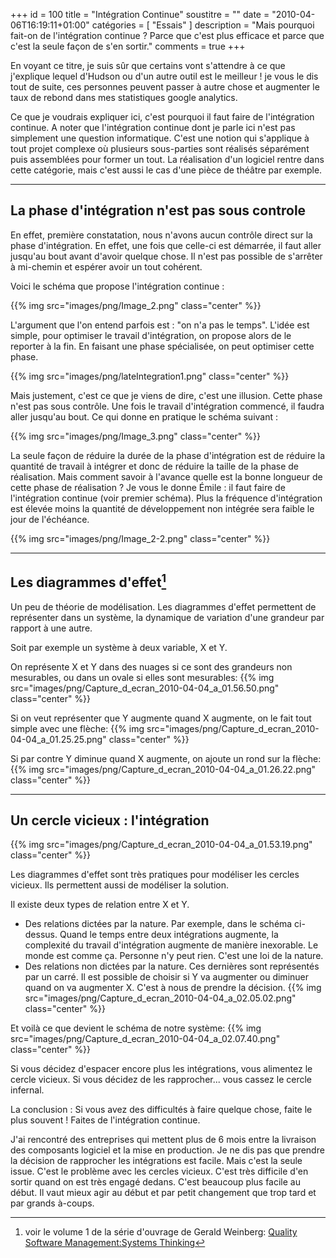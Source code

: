 +++
id = 100
title = "Intégration Continue"
soustitre = ""
date = "2010-04-06T16:19:11+01:00"
catégories = [ "Essais" ]
description = "Mais pourquoi fait-on de l'intégration continue ? Parce que c'est plus efficace et parce que c'est la seule façon de s'en sortir."
comments = true
+++

<div class="chapo"></div>

En voyant ce titre, je suis sûr que certains vont s'attendre à ce que j'explique lequel d'Hudson ou d'un autre outil est le meilleur&nbsp;! je vous le dis tout de suite, ces personnes peuvent passer à autre chose et augmenter le taux de rebond dans mes statistiques google analytics.

Ce que je voudrais expliquer ici, c'est pourquoi il faut faire de l'intégration continue. A noter que l'intégration continue dont je parle ici n'est pas simplement une question informatique. C'est une notion qui s'applique à tout projet complexe où plusieurs sous-parties sont réalisés séparément puis assemblées pour former un tout.
La réalisation d'un logiciel rentre dans cette catégorie, mais c'est aussi le cas d'une pièce de théâtre par exemple.

-----
## La phase d'intégration n'est pas sous controle

En effet, première constatation, nous n'avons aucun contrôle direct sur la phase d'intégration. En effet, une fois que celle-ci est démarrée, il faut aller jusqu'au bout avant d'avoir quelque chose. Il n'est pas possible de s'arrêter à mi-chemin et espérer avoir un tout cohérent.

Voici le schéma que propose l'intégration continue&nbsp;:
 
{{% img src="images/png/Image_2.png" class="center" %}}

L'argument que l'on entend parfois est&nbsp;: "on n'a pas le temps". L'idée est simple, pour optimiser le travail d'intégration, on propose alors de le reporter à la fin. En faisant une phase spécialisée, on peut optimiser cette phase.

{{% img src="images/png/lateIntegration1.png" class="center" %}}

Mais justement, c'est ce que je viens de dire, c'est une illusion. Cette phase n'est pas sous contrôle. Une fois le travail d'intégration commencé, il faudra aller jusqu'au bout. Ce qui donne en pratique le schéma suivant&nbsp;:

{{% img src="images/png/Image_3.png" class="center" %}}

La seule façon de réduire la durée de la phase d'intégration est de réduire la quantité de travail à intégrer et donc de réduire la taille de la phase de réalisation. Mais comment savoir à l'avance quelle est la bonne longueur de cette phase de réalisation&nbsp;? Je vous le donne Émile&nbsp;: il faut faire de l'intégration continue (voir premier schéma).
Plus la fréquence d'intégration est élevée moins la quantité de développement non intégrée sera faible le jour de l'échéance.

{{% img src="images/png/Image_2-2.png" class="center" %}}

-----
## Les diagrammes d'effet[^1]

[^1]: voir le volume 1 de la série d'ouvrage de Gerald Weinberg: [Quality Software Management:Systems Thinking](../article_51)

Un peu de théorie de modélisation. Les diagrammes d'effet permettent de représenter dans un système, la dynamique de variation d'une grandeur par rapport à une autre.

Soit par exemple un système à deux variable, X et Y. 

On représente X et Y dans des nuages si ce sont des grandeurs non mesurables, ou dans un ovale si elles sont mesurables:
{{% img src="images/png/Capture_d_ecran_2010-04-04_a_01.56.50.png" class="center" %}}

Si on veut représenter que Y augmente quand X augmente, on le fait tout simple avec une flèche:
{{% img src="images/png/Capture_d_ecran_2010-04-04_a_01.25.25.png" class="center" %}}

Si par contre Y diminue quand X augmente, on ajoute un rond sur la flèche:
{{% img src="images/png/Capture_d_ecran_2010-04-04_a_01.26.22.png" class="center" %}}

-----
## Un cercle vicieux&nbsp;: l'intégration

{{% img src="images/png/Capture_d_ecran_2010-04-04_a_01.53.19.png" class="center" %}}

Les diagrammes d'effet sont très pratiques pour modéliser les cercles vicieux. Ils permettent aussi de modéliser la solution.

Il existe deux types de relation entre X et Y. 
- Des relations dictées par la nature. Par exemple, dans le schéma ci-dessus. Quand le temps entre deux intégrations augmente, la complexité du travail d'intégration augmente de manière inexorable. Le monde est comme ça. Personne n'y peut rien. C'est une loi de la nature. 
- Des relations non dictées par la nature. Ces dernières sont représentés par un carré. Il est possible de choisir si Y va augmenter ou diminuer quand on va augmenter X. C'est à nous de prendre la décision.
{{% img src="images/png/Capture_d_ecran_2010-04-04_a_02.05.02.png" class="center" %}}

Et voilà ce que devient le schéma de notre système:
{{% img src="images/png/Capture_d_ecran_2010-04-04_a_02.07.40.png" class="center" %}}

Si vous décidez d'espacer encore plus les intégrations, vous alimentez le cercle vicieux. Si vous décidez de les rapprocher... vous cassez le cercle infernal. 

La conclusion&nbsp;: Si vous avez des difficultés à faire quelque chose, faite le plus souvent&nbsp;! Faites de l'intégration continue. 

J'ai rencontré des entreprises qui mettent plus de 6 mois entre la livraison des composants logiciel et la mise en production. Je ne dis pas que prendre la décision de rapprocher les intégrations est facile. Mais c'est la seule issue. C'est le problème avec les cercles vicieux. C'est très difficile d'en sortir quand on est très engagé dedans. C'est beaucoup plus facile au début. Il vaut mieux agir au début et par petit changement que trop tard et par grands à-coups.